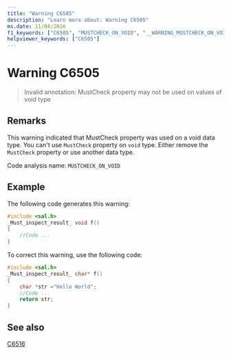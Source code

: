 ```yaml
---
title: "Warning C6505"
description: "Learn more about: Warning C6505"
ms.date: 11/04/2016
f1_keywords: ["C6505", "MUSTCHECK_ON_VOID", "__WARNING_MUSTCHECK_ON_VOID"]
helpviewer_keywords: ["C6505"]
---
```

# Warning C6505

> Invalid annotation: MustCheck property may not be used on values of void type

## Remarks

This warning indicated that MustCheck property was used on a void data type. You can't use `MustCheck` property on `void` type. Either remove the `MustCheck` property or use another data type.

Code analysis name: `MUSTCHECK_ON_VOID`

## Example

The following code generates this warning:

```cpp
#include <sal.h>
_Must_inspect_result_ void f()
{
    //Code ...
}
```

To correct this warning, use the following code:

```cpp
#include <sal.h>
_Must_inspect_result_ char* f()
{
    char *str ="Hello World";
    //Code ...
    return str;
}
```

## See also

[C6516](../code-quality/c6516.md)
